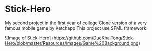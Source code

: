# Stick-Hero
My second project in the first year of college
Clone version of a very famous mobile game by Ketchapp
This project use SFML framework:

![Image of Stick-Hero]
(https://github.com/DucKhaiTong/Stick-Hero/blob/master/Resources/images/Game%20Background.png)
